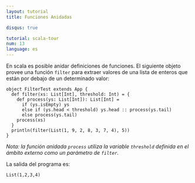 ```yaml
---
layout: tutorial
title: Funciones Anidadas

disqus: true

tutorial: scala-tour
num: 13
language: es
---
```


En scala es posible anidar definiciones de funciones. El siguiente objeto provee una función `filter` para extraer valores de una lista de enteros que están por debajo de un determinado valor:

    object FilterTest extends App {
      def filter(xs: List[Int], threshold: Int) = {
        def process(ys: List[Int]): List[Int] =
          if (ys.isEmpty) ys
          else if (ys.head < threshold) ys.head :: process(ys.tail)
          else process(ys.tail)
        process(xs)
      }
      println(filter(List(1, 9, 2, 8, 3, 7, 4), 5))
    }

_Nota: la función anidada `process` utiliza la variable `threshold` definida en el ámbito externo como un parámetro de `filter`._

La salida del programa es:

    List(1,2,3,4)

